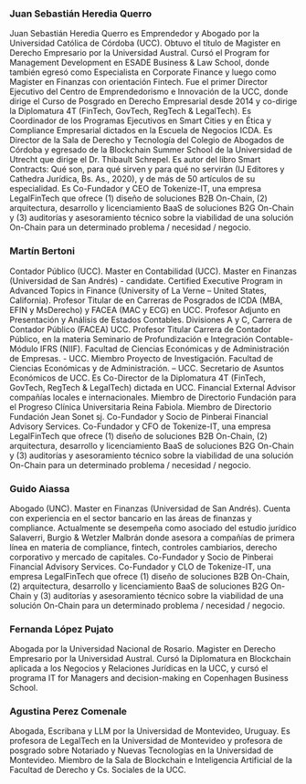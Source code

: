 ### Juan Sebastián Heredia Querro
Juan Sebastián Heredia Querro es Emprendedor y Abogado por la Universidad Católica de Córdoba (UCC). Obtuvo el título de Magister en Derecho Empresario por la Universidad Austral. Cursó el Program for Management Development en ESADE Business & Law School, donde también egresó como Especialista en Corporate Finance y luego como Magister en Finanzas con orientación Fintech. Fue el primer Director Ejecutivo del Centro de Emprendedorismo e Innovación de la UCC, donde dirige el Curso de Posgrado en Derecho Empresarial desde 2014 y co-dirige la Diplomatura 4T (FinTech, GovTech,  RegTech & LegalTech). Es Coordinador de los Programas Ejecutivos en Smart Cities y en Ética y Compliance Empresarial dictados en la Escuela de Negocios ICDA. Es Director de la Sala de Derecho y Tecnología del Colegio de Abogados de Córdoba y egresado de la Blockchain Summer School de la Universidad de Utrecht que dirige el Dr. Thibault Schrepel. Es autor del libro Smart Contracts: Qué son, para qué sirven y para qué no servirán (IJ Editores y Cathedra Jurídica, Bs. As., 2020), y de más de 50 artículos de su especialidad. Es Co-Fundador y CEO de Tokenize-IT, una empresa LegalFinTech que ofrece (1) diseño de soluciones B2B On-Chain, (2) arquitectura, desarrollo y licenciamiento BaaS de soluciones B2G On-Chain y (3) auditorías y asesoramiento técnico sobre la viabilidad de una solución On-Chain para un determinado problema / necesidad / negocio.

### Martín Bertoni
Contador Público (UCC). Master en Contabilidad (UCC). Master en Finanzas (Universidad de San Andrés) - candidate. Certified Executive Program in Advanced Topics in Finance (University of La Verne – United States, California). Profesor Titular de en Carreras de Posgrados de ICDA (MBA, EFIN y MsDerecho) y FACEA (MAC y ECG) en UCC. Profesor Adjunto en Presentación y Análisis de Estados Contables. Divisiones A y C, Carrera de Contador Público (FACEA) UCC. Profesor Titular Carrera de Contador Público, en la materia Seminario de Profundización e Integración Contable- Módulo IFRS (NIIF). Facultad de Ciencias Económicas y de Administración de Empresas. - UCC. Miembro Proyecto de Investigación. Facultad de Ciencias Económicas y de Administración. – UCC.  Secretario de Asuntos Económicos de UCC. Es Co-Director de la Diplomatura 4T (FinTech, GovTech,  RegTech & LegalTech) dictada en UCC. Financial External Advisor compañías locales e internacionales. Miembro de Directorio Fundación para el Progreso Clínica Universitaria Reina Fabiola. Miembro de Directorio Fundación Jean Sonet sj. Co-Fundador y Socio de Pinberai Financial Advisory Services. Co-Fundador y CFO de Tokenize-IT, una empresa LegalFinTech que ofrece (1) diseño de soluciones B2B On-Chain, (2) arquitectura, desarrollo y licenciamiento BaaS de soluciones B2G On-Chain y (3) auditorías y asesoramiento técnico sobre la viabilidad de una solución On-Chain para un determinado problema / necesidad / negocio.

### Guido Aiassa
Abogado (UNC). Master en Finanzas (Universidad de San Andrés). Cuenta con experiencia en el sector bancario en las áreas de finanzas y compliance. Actualmente se desempeña como asociado del estudio jurídico Salaverri, Burgio & Wetzler Malbrán donde asesora a compañías de primera línea en materia de compliance, fintech, controles cambiarios, derecho corporativo y mercado de capitales. Co-Fundador y Socio de Pinberai Financial Advisory Services.  Co-Fundador y CLO de Tokenize-IT, una empresa LegalFinTech que ofrece (1) diseño de soluciones B2B On-Chain, (2) arquitectura, desarrollo y licenciamiento BaaS de soluciones B2G On-Chain y (3) auditorías y asesoramiento técnico sobre la viabilidad de una solución On-Chain para un determinado problema / necesidad / negocio.

### Fernanda López Pujato
Abogada por la Universidad Nacional de Rosario. Magister en Derecho Empresario por la Universidad Austral. Cursó la Diplomatura en Blockchain aplicada a los Negocios y Relaciones Jurídicas en la UCC, y cursó el programa IT for Managers and decision-making en Copenhagen Business School.

### Agustina Perez Comenale
Abogada, Escribana y LLM  por la Universidad de Montevideo, Uruguay. Es profesora de LegalTech en la Universidad de Montevideo y profesora de posgrado sobre Notariado y Nuevas Tecnologías en la Universidad de Montevideo. Miembro de la Sala de Blockchain e Inteligencia Artificial de la Facultad de Derecho y Cs. Sociales de la UCC.